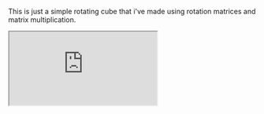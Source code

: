 This is just a simple rotating cube that i've made using rotation matrices and matrix multiplication.

<iframe src="https://editor.p5js.org/Luansr01/full/PMqEfUMKo"></iframe>
